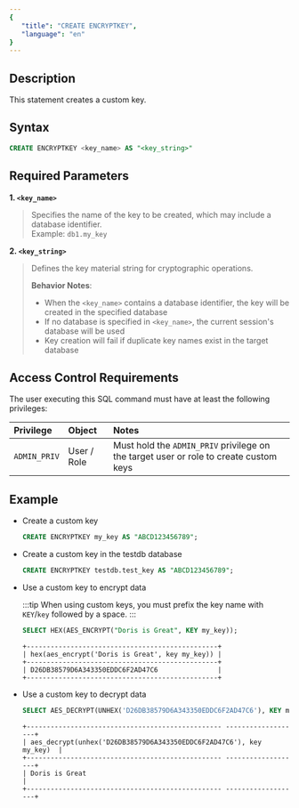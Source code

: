 ```yaml
---
{
   "title": "CREATE ENCRYPTKEY",
   "language": "en"
}
---
```


## Description

This statement creates a custom key.

## Syntax

```sql
CREATE ENCRYPTKEY <key_name> AS "<key_string>"
```

## Required Parameters

**1. `<key_name>`**

> Specifies the name of the key to be created, which may include a database identifier.  
> Example: `db1.my_key`

**2. `<key_string>`**

> Defines the key material string for cryptographic operations.
>
> **Behavior Notes**:
> - When the `<key_name>` contains a database identifier, the key will be created in the specified database
> - If no database is specified in `<key_name>`, the current session's database will be used
> - Key creation will fail if duplicate key names exist in the target database

## Access Control Requirements

The user executing this SQL command must have at least the following privileges:

| Privilege    | Object      | Notes                                                                                 |
|:-------------|:------------|:--------------------------------------------------------------------------------------|
| `ADMIN_PRIV` | User / Role | Must hold the `ADMIN_PRIV` privilege on the target user or role to create custom keys |

## Example

- Create a custom key

   ```sql
   CREATE ENCRYPTKEY my_key AS "ABCD123456789";
   ```

- Create a custom key in the testdb database

   ```sql
   CREATE ENCRYPTKEY testdb.test_key AS "ABCD123456789";
   ```

- Use a custom key to encrypt data

  :::tip
  When using custom keys, you must prefix the key name with `KEY`/`key` followed by a space.
  :::

   ```sql
   SELECT HEX(AES_ENCRYPT("Doris is Great", KEY my_key));
   ```
   ```text
   +------------------------------------------------+
   | hex(aes_encrypt('Doris is Great', key my_key)) |
   +------------------------------------------------+
   | D26DB38579D6A343350EDDC6F2AD47C6               |
   +------------------------------------------------+
   ```

- Use a custom key to decrypt data

   ```sql
   SELECT AES_DECRYPT(UNHEX('D26DB38579D6A343350EDDC6F2AD47C6'), KEY my_key);
   ```
   ```text
   +------------------------------------------------- -------------------+
   | aes_decrypt(unhex('D26DB38579D6A343350EDDC6F2AD47C6'), key my_key)  |
   +------------------------------------------------- -------------------+
   | Doris is Great                                                      |
   +------------------------------------------------- -------------------+
   ```
